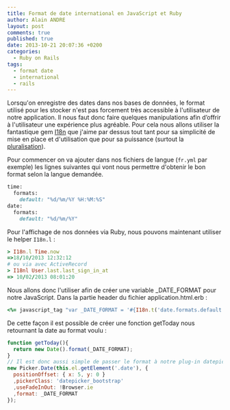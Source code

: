 ```yaml
---
title: Format de date international en JavaScript et Ruby
author: Alain ANDRE
layout: post
comments: true
published: true
date: 2013-10-21 20:07:36 +0200
categories:
  - Ruby on Rails
tags:
  - format date
  - international
  - rails
---
```

Lorsqu'on enregistre des dates dans nos bases de données, le format utilisé pour les stocker n'est pas forcement très accessible à l'utilisateur de notre application. Il nous faut donc faire quelques manipulations afin d’offrir à l'utilisateur une expérience plus agréable. Pour cela nous allons utiliser la fantastique gem [I18n][1] que j'aime par dessus tout tant pour sa simplicité de mise en place et d'utilisation que pour sa puissance (surtout la [pluralisation][2]).

Pour commencer on va ajouter dans nos fichiers de langue (`fr.yml` par exemple) les lignes suivantes qui vont nous permettre d'obtenir le bon format selon la langue demandée.

```ruby
time:
  formats:
    default: "%d/%m/%Y %H:%M:%S"
date:
  formats:
    default: "%d/%m/%Y"
```

Pour l'affichage de nos données via Ruby, nous pouvons maintenant utiliser le helper `I18n.l` :

```ruby
> I18n.l Time.now
=>18/10/2013 12:32:12
# ou via avec ActiveRecord
> I18nl User.last.last_sign_in_at
=> 10/02/2013 08:01:20
```

Nous allons donc l'utiliser afin de créer une variable &#95;DATE&#95;FORMAT pour notre JavaScript. Dans la partie header du fichier application.html.erb :

```ruby
<%= javascript_tag "var _DATE_FORMAT = '#{I18n.t('date.formats.default')}';" %>
```

De cette façon il est possible de créer une fonction getToday nous retournant la date au format voulu :

```javascript
function getToday(){
  return new Date().format(_DATE_FORMAT);
}
// Il est donc aussi simple de passer le format à notre plug-in datepicker (ici avec mootools)
new Picker.Date(this.el.getElement('.date'), {
  positionOffset: { x: 5, y: 0 }
  ,pickerClass: 'datepicker_bootstrap'
  ,useFadeInOut: !Browser.ie
  ,format: _DATE_FORMAT
});
```

 [1]: https://github.com/svenfuchs/i18n
 [2]: https://github.com/svenfuchs/i18n/wiki/Pluralizations
